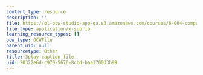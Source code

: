 ```yaml
---
content_type: resource
description: ''
file: https://ol-ocw-studio-app-qa.s3.amazonaws.com/courses/6-004-computation-structures-spring-2017/20322e6dc97056768cbdbaa170033b99_z3DEmSG8kPk.vtt
file_type: application/x-subrip
learning_resource_types: []
ocw_type: OCWFile
parent_uid: null
resourcetype: Other
title: 3play caption file
uid: 20322e6d-c970-5676-8cbd-baa170033b99
---
```

